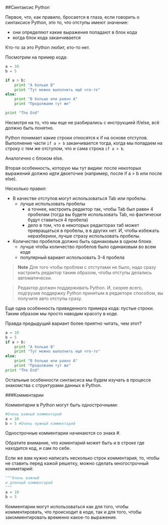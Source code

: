 ##Синтаксис Python

Первое, что, как правило, бросается в глаза, если говорить о синтаксисе Python, это то, что отступы имеют значение:
* они определяют какие выражения попадают в блок кода
* когда блок кода заканчивается

Кто-то за это Python любит, кто-то нет.

Посмотрим на пример кода:
```python
a = 10
b = 5

if a > b:
    print "A больше B"
    print "Тут можно выполнить ещё что-то"
else:
    print "B больше или равно A"
    print "Продолжаем тут же"

print "The End"
```

Несмотря на то, что мы еще не разбирались с инструкцией if/else, всё должно быть понятно.

Python понимает какие строки относятся к if на основе отступов. Выполнение части ```if a > b``` заканчивается тогда, когда мы попадаем на строку с тем же отступом, что и сама строка ```if a > b```.

Аналогично с блоком else.

Вторая особенность, которую мы тут видим: после некоторых выражений должно идти двоеточие (например, после if a > b или после else).

Несколько правил:
* В качестве отступов могут использоваться Tab или пробелы. 
  * лучше использовать пробелы
    *  а точнее, настроить редактор так, чтобы Tab был равен 4 пробелам (тогда вы будете использовать Tab, но фактически будут ставиться 4 пробела)
    * дело в том, что в некоторых редакторах таб может превращаться в пробелы, в в других нет. И, чтобы избежать неразберихи, лучше стразу использовать пробелы.
* Количество пробелов должно быть одинаковым в одном блоке.
  * лучше чтобы количество пробелов было одинаковым во всем коде
  * популярный вариант использовать 3-4 пробела

> **Note** Для того чтобы проблем с отступами не было, надо сразу настроить редактор таким образом, чтобы отступы делались автоматически.

> Редактор должен поддерживать Python. И, скорее всего, подгрузив поддержку Python принятым в редакторе способом, вы получите авто отступы сразу.

Еще одна особенность приведенного примера кода: пустые строки. Таким образом мы просто наводим красоту в коде.

Правда предыдущий вариант более приятно читать, чем этот?
```python
a = 10
b = 5
if a > b:
    print "A больше B"
    print "Тут можно выполнить ещё что-то"
else:
    print "B больше или равно A"
    print "Продолжаем тут же"
print "The End"
```

Остальные особенности синтаксиса мы будем изучать в процессе знакомства с структурами данных в Python.

###Комментарии

Комментарии в Python могут быть однострочными:
```python
#Очень важный комментарий
a = 10
b = 5 #Очень нужный комментарий
```
Однострочные комментарии начинаются со знака #.

Обратите внимание, что коментарий может быть и в строке где находится код, и сам по себе.

Если же вам нужно написать несколько строк комментария, то, чтобы не ставить перед кажой решетку, можно сделать многострочный комметарий:
```python
"""Очень важный
и длинный комментарий
"""
a = 10
b = 5
```

Комментарии могут использоваться как для того, чтобы комментировать, что происходит в коде, так и для того, чтобы закомментировать временно какое-то выражение.